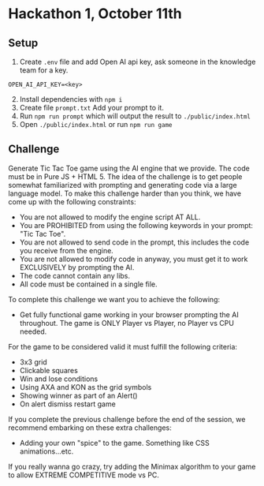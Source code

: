 # Hackathon 1, October 11th

## Setup

1. Create `.env` file and add Open AI api key, ask someone in the knowledge team for a key.
```
OPEN_AI_API_KEY=<key>
```
2. Install dependencies with `npm i`
3. Create file `prompt.txt` Add your prompt to it.
4. Run `npm run prompt` which will output the result to `./public/index.html`
5. Open `./public/index.html` or run `npm run game`

## Challenge
Generate Tic Tac Toe game using the AI engine that we provide. The code must be in Pure JS + HTML 5. The idea of the challenge is to get people somewhat familiarized with prompting and generating code via a large language model. To make this challenge harder than you think, we have come up with the following constraints:
- You are not allowed to modify the engine script AT ALL.
- You are PROHIBITED from using the following keywords in your prompt: "Tic Tac Toe".
- You are not allowed to send code in the prompt, this includes the code you receive from the engine.
- You are not allowed to modify code in anyway, you must get it to work EXCLUSIVELY by prompting the AI.
- The code cannot contain any libs.
- All code must be contained in a single file.

To complete this challenge we want you to achieve the following:
- Get fully functional game working in your browser prompting the AI throughout. The game is ONLY Player vs Player, no Player vs CPU needed.

For the game to be considered valid it must fulfill the following criteria:
- 3x3 grid
- Clickable squares
- Win and lose conditions
- Using AXA and KON as the grid symbols
- Showing winner as part of an Alert()
- On alert dismiss restart game

If you complete the previous challenge before the end of the session, we recommend embarking on these extra challenges:
- Adding your own "spice" to the game. Something like CSS animations...etc.

If you really wanna go crazy, try adding the Minimax algorithm to your game to allow EXTREME COMPETITIVE mode vs PC.